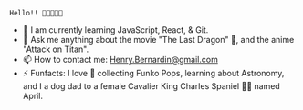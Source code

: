     Hello!! 👋🏾😁👋🏾


- 🌱 I am currently learning JavaScript, React, & Git. 
- 💬 Ask me anything about the movie "The Last Dragon" 🐉, and the anime "Attack on Titan". 
- 📫 How to contact me: Henry.Bernardin@gmail.com
- ⚡ Funfacts: I love 🖤 collecting Funko Pops, learning about Astronomy, and I a dog dad to a female Cavalier King Charles Spaniel 🐕‍🦺 named April. 

<!--
**Henry-Bernardin/Henry-Bernardin** is a ✨ _special_ ✨ repository because its `README.md` (this file) appears on your GitHub profile.

Here are some ideas to get you started:

- 🔭 I’m currently working on ...
- 🌱 I’m currently learning ...
- 👯 I’m looking to collaborate on ...
- 🤔 I’m looking for help with ...
- 💬 Ask me about ...
- 📫 How to reach me: ...
- 😄 Pronouns: ...
- ⚡ Fun fact: ...
-->
